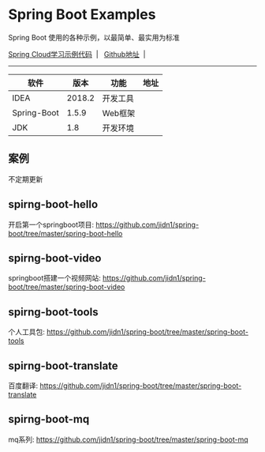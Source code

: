 # Spring Boot Examples

Spring Boot 使用的各种示例，以最简单、最实用为标准

 [Spring Cloud学习示例代码](https://github.com/jidn1/spring-cloud) &nbsp;| &nbsp; [Github地址](https://github.com/jidn1/spring-boot) &nbsp;| &nbsp;

---


<table>&#x000A;
 <thead>&#x000A;<tr>&#x000A;<th>软件</th>&#x000A;<th>版本</th>&#x000A;<th>功能</th>&#x000A;<th>地址</th>&#x000A;</tr>&#x000A;
 </thead>&#x000A;
 <tbody>&#x000A;
 <tr>&#x000A;
 <td>IDEA</td>&#x000A;<td>2018.2</td>&#x000A;<td>开发工具</td>&#x000A;<td><a href=""></a></td>&#x000A;
 </tr>&#x000A;
 <tr>&#x000A;
 <td>Spring-Boot</td>&#x000A;<td>1.5.9</td>&#x000A;<td>Web框架</td>&#x000A;<td><a href=""></a></td>
 &#x000A;</tr>&#x000A;
 <tr>&#x000A;<td>JDK</td>&#x000A;<td>1.8</td>&#x000A;<td>开发环境</td>&#x000A;<td><a href=""></a></td>&#x000A;</tr>&#x000A;
 </tbody>&#x000A;
 </table>
 
 ## 案例
 不定期更新
 
## spirng-boot-hello
开启第一个springboot项目: https://github.com/jidn1/spring-boot/tree/master/spring-boot-hello
 
## spirng-boot-video
springboot搭建一个视频网站: https://github.com/jidn1/spring-boot/tree/master/spring-boot-video
  
## spirng-boot-tools
个人工具包: https://github.com/jidn1/spring-boot/tree/master/spring-boot-tools

## spirng-boot-translate
百度翻译: https://github.com/jidn1/spring-boot/tree/master/spring-boot-translate

## spirng-boot-mq
mq系列: https://github.com/jidn1/spring-boot/tree/master/spring-boot-mq
